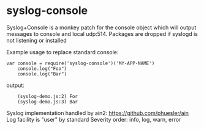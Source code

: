 syslog-console
==============

Syslog+Console is a monkey patch for the console object which will output messages to console and local udp:514.
Packages are dropped if syslogd is not listening or installed

Example usage to replace standard console:
    
    var console = require('syslog-console')('MY-APP-NAME')
		console.log("Foo")
		console.log("Bar")

output:

		(syslog-demo.js:2) For
		(syslog-demo.js:3) Bar


Syslog implementation handled by ain2: https://github.com/phuesler/ain
Log facility is "user" by standard
Severity order: info, log, warn, error